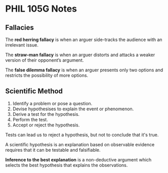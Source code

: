 # PHIL 105G Notes

## Fallacies
The **red herring fallacy** is when an arguer side-tracks the audience with an irrelevant issue.

The **straw-man fallacy** is when an arguer distorts and attacks a weaker version of their opponent’s argument.

The **false dilemma fallacy** is when an arguer presents only two options and restricts the possibility of more options.


## Scientific Method
1. Identify a problem or pose a question.
2. Devise hypothesises to explain the event or phenomenon.
3. Derive a test for the hypothesis.
4. Perform the test.
5. Accept or reject the hypothesis.

Tests can lead us to reject a hypothesis, but not to conclude that it's true.

A scientific hypothesis is an explanation based on observable evidence requires that it can be testable and falsifiable.

**Inference to the best explanation** is a non-deductive argument which selects the best hypothesis that explains the observations.
